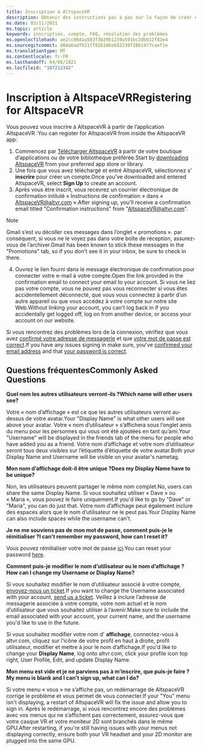 ```yaml
---
title: Inscription à AltspaceVR
description: Obtenir des instructions pas à pas sur la façon de créer et d’enregistrer un nouveau compte AltspaceVR et des réponses aux questions fréquemment posées.
ms.date: 03/11/2021
ms.topic: article
keywords: inscription, compte, FAQ, résolution des problèmes
ms.openlocfilehash: ae2cc06daa583f3b39b1239a591bc2dbb12f83e4
ms.sourcegitcommit: d84a6adf631ff02b106e682238f2861477caef1e
ms.translationtype: MT
ms.contentlocale: fr-FR
ms.lasthandoff: 04/08/2021
ms.locfileid: "107212342"
---
```

# <a name="registering-for-altspacevr"></a><span data-ttu-id="b82fd-104">Inscription à AltspaceVR</span><span class="sxs-lookup"><span data-stu-id="b82fd-104">Registering for AltspaceVR</span></span>

<span data-ttu-id="b82fd-105">Vous pouvez vous inscrire à AltspaceVR à partir de l’application AltspaceVR :</span><span class="sxs-lookup"><span data-stu-id="b82fd-105">You can register for AltspaceVR from inside the AltspaceVR app:</span></span>

1. <span data-ttu-id="b82fd-106">Commencez par [Télécharger AltspaceVR](https://altvr.com/getaltspacevr) à partir de votre boutique d’applications ou de votre bibliothèque préférée.</span><span class="sxs-lookup"><span data-stu-id="b82fd-106">Start by [downloading AltspaceVR](https://altvr.com/getaltspacevr) from your preferred app store or library.</span></span> 
2. <span data-ttu-id="b82fd-107">Une fois que vous avez téléchargé et entré AltspaceVR, sélectionnez s' **inscrire** pour créer un compte.</span><span class="sxs-lookup"><span data-stu-id="b82fd-107">Once you've downloaded and entered AltspaceVR, select **Sign Up** to create an account.</span></span>
3. <span data-ttu-id="b82fd-108">Après vous être inscrit, vous recevrez un courrier électronique de confirmation intitulé « Instructions de confirmation » dans « AltspaceVR@altvr.com ».</span><span class="sxs-lookup"><span data-stu-id="b82fd-108">After signing up, you'll receive a confirmation email titled "Confirmation instructions" from "AltspaceVR@altvr.com".</span></span> 

> [!NOTE]
> <span data-ttu-id="b82fd-109">Gmail s’est vu décoller ces messages dans l’onglet « promotions ». par conséquent, si vous ne le voyez pas dans votre boîte de réception, assurez-vous de l’archiver.</span><span class="sxs-lookup"><span data-stu-id="b82fd-109">Gmail has been known to stick these messages in the "Promotions" tab, so if you don't see it in your inbox, be sure to check in there.</span></span>

4. <span data-ttu-id="b82fd-110">Ouvrez le lien fourni dans le message électronique de confirmation pour connecter votre e-mail à votre compte.</span><span class="sxs-lookup"><span data-stu-id="b82fd-110">Open the link provided in the confirmation email to connect your email to your account.</span></span> <span data-ttu-id="b82fd-111">Si vous ne liez pas votre compte, vous ne pouvez pas vous reconnecter si vous êtes accidentellement déconnecté, que vous vous connectez à partir d’un autre appareil ou que vous accédez à votre compte sur notre site Web.</span><span class="sxs-lookup"><span data-stu-id="b82fd-111">Without linking your account, you can't log back in if you accidentally get logged off, log on from another device, or access your account on our website.</span></span>

<span data-ttu-id="b82fd-112">Si vous rencontrez des problèmes lors de la connexion, vérifiez que vous avez [confirmé votre adresse de messagerie](https://account.altvr.com/users/confirmation/new) et que [votre mot de passe est correct](https://account.altvr.com/users/password/new).</span><span class="sxs-lookup"><span data-stu-id="b82fd-112">If you have any issues signing in make sure, you've [confirmed your email address](https://account.altvr.com/users/confirmation/new) and that [your password is correct](https://account.altvr.com/users/password/new).</span></span>

## <a name="commonly-asked-questions"></a><span data-ttu-id="b82fd-113">Questions fréquentes</span><span class="sxs-lookup"><span data-stu-id="b82fd-113">Commonly Asked Questions</span></span>

<span data-ttu-id="b82fd-114">**Quel nom les autres utilisateurs verront-ils ?**</span><span class="sxs-lookup"><span data-stu-id="b82fd-114">**Which name will other users see?**</span></span>

<span data-ttu-id="b82fd-115">Votre « nom d’affichage » est ce que les autres utilisateurs verront au-dessus de votre avatar.</span><span class="sxs-lookup"><span data-stu-id="b82fd-115">Your "Display Name" is what other users will see above your avatar.</span></span> <span data-ttu-id="b82fd-116">Votre « nom d’utilisateur » s’affichera sous l’onglet amis du menu pour les personnes qui vous ont été ajoutées en tant qu’ami.</span><span class="sxs-lookup"><span data-stu-id="b82fd-116">Your "Username" will be displayed in the friends tab of the menu for people who have added you as a friend.</span></span> <span data-ttu-id="b82fd-117">Votre nom d’affichage et votre nom d’utilisateur seront tous deux visibles sur l’étiquette d’étiquette de votre avatar.</span><span class="sxs-lookup"><span data-stu-id="b82fd-117">Both your Display Name and Username will be visible on your avatar's nametag.</span></span>

<span data-ttu-id="b82fd-118">**Mon nom d’affichage doit-il être unique ?**</span><span class="sxs-lookup"><span data-stu-id="b82fd-118">**Does my Display Name have to be unique?**</span></span>
 
<span data-ttu-id="b82fd-119">Non, les utilisateurs peuvent partager le même nom complet.</span><span class="sxs-lookup"><span data-stu-id="b82fd-119">No, users can share the same Display Name.</span></span> <span data-ttu-id="b82fd-120">Si vous souhaitez utiliser « Dave » ou « Maria », vous pouvez le faire uniquement.</span><span class="sxs-lookup"><span data-stu-id="b82fd-120">If you'd like to go by "Dave" or "Maria", you can do just that.</span></span> <span data-ttu-id="b82fd-121">Votre nom d’affichage peut également inclure des espaces alors que le nom d’utilisateur ne le peut pas.</span><span class="sxs-lookup"><span data-stu-id="b82fd-121">Your Display Name can also include spaces while the username can't.</span></span>

<span data-ttu-id="b82fd-122">**Je ne me souviens pas de mon mot de passe, comment puis-je le réinitialiser ?**</span><span class="sxs-lookup"><span data-stu-id="b82fd-122">**I can't remember my password, how can I reset it?**</span></span>

<span data-ttu-id="b82fd-123">Vous pouvez réinitialiser votre mot de passe [ici](https://account.altvr.com/users/password/new).</span><span class="sxs-lookup"><span data-stu-id="b82fd-123">You can reset your password [here](https://account.altvr.com/users/password/new).</span></span>

<span data-ttu-id="b82fd-124">**Comment puis-je modifier le nom d’utilisateur ou le nom d’affichage ?**</span><span class="sxs-lookup"><span data-stu-id="b82fd-124">**How can I change my Username or Display Name?**</span></span>

<span data-ttu-id="b82fd-125">Si vous souhaitez modifier le nom d’utilisateur associé à votre compte, [envoyez-nous un ticket](https://help.altvr.com/hc/requests/new).</span><span class="sxs-lookup"><span data-stu-id="b82fd-125">If you want to change the Username associated with your account, [send us a ticket](https://help.altvr.com/hc/requests/new).</span></span> <span data-ttu-id="b82fd-126">Veillez à inclure l’adresse de messagerie associée à votre compte, votre nom actuel et le nom d’utilisateur que vous souhaitez utiliser à l’avenir.</span><span class="sxs-lookup"><span data-stu-id="b82fd-126">Make sure to include the email associated with your account, your current name, and the username you'd like to use in the future.</span></span>

<span data-ttu-id="b82fd-127">Si vous souhaitez modifier votre nom d' **affichage**, connectez-vous à altvr.com, cliquez sur l’icône de votre profil en haut à droite, profil utilisateur, modifier et mettre à jour le nom d’affichage.</span><span class="sxs-lookup"><span data-stu-id="b82fd-127">If you'd like to change your **Display Name**, log onto altvr.com, click your profile icon top right, User Profile, Edit, and update Display Name.</span></span>

<span data-ttu-id="b82fd-128">**Mon menu est vide et je ne parviens pas à m’inscrire, que puis-je faire ?**</span><span class="sxs-lookup"><span data-stu-id="b82fd-128">**My menu is blank and I can't sign up, what can I do?**</span></span>

<span data-ttu-id="b82fd-129">Si votre menu « vous » ne s’affiche pas, un redémarrage de AltspaceVR corrige le problème et vous permet de vous connecter.</span><span class="sxs-lookup"><span data-stu-id="b82fd-129">If your "You" menu isn't displaying, a restart of AltspaceVR will fix the issue and allow you to sign in.</span></span> <span data-ttu-id="b82fd-130">Après le redémarrage, si vous rencontrez encore des problèmes avec vos menus qui ne s’affichent pas correctement, assurez-vous que votre casque VR et votre moniteur 2D sont branchés dans le même GPU.</span><span class="sxs-lookup"><span data-stu-id="b82fd-130">After restarting, if you're still having issues with your menus not displaying correctly, ensure both your VR headset and your 2D monitor are plugged into the same GPU.</span></span>